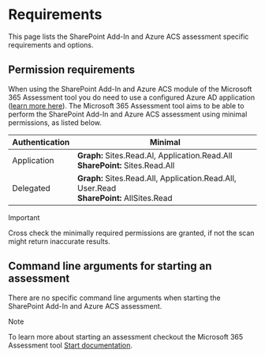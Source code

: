 # Requirements

This page lists the SharePoint Add-In and Azure ACS assessment specific requirements and options.

## Permission requirements

When using the SharePoint Add-In and Azure ACS module of the Microsoft 365 Assessment tool you do need to use a configured Azure AD application ([learn more here](../using-the-assessment-tool/setupauth.md)). The Microsoft 365 Assessment tool aims to be able to perform the SharePoint Add-In and Azure ACS assessment using minimal permissions, as listed below.

Authentication | Minimal
---------------| -------
Application | **Graph:** Sites.Read.Al, Application.Read.All <br> **SharePoint:** Sites.Read.All
Delegated | **Graph:** Sites.Read.All, Application.Read.All, User.Read <br> **SharePoint:** AllSites.Read

> [!Important]
> Cross check the minimally required permissions are granted, if not the scan might return inaccurate results.

## Command line arguments for starting an assessment

There are no specific command line arguments when starting the SharePoint Add-In and Azure ACS assessment.

> [!Note]
> To learn more about starting an assessment checkout the Microsoft 365 Assessment tool [Start documentation](../using-the-assessment-tool/assess-start.md).
